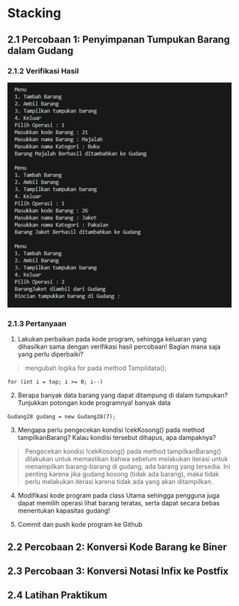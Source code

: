 # Stacking

## 2.1 Percobaan 1: Penyimpanan Tumpukan Barang dalam Gudang
### 2.1.2 Verifikasi Hasil 
![alt text](image-1.png)
### 2.1.3 Pertanyaan
1. Lakukan perbaikan pada kode program, sehingga keluaran yang dihasilkan sama dengan verifikasi hasil percobaan! Bagian mana saja yang perlu diperbaiki?
> mengubah logika for pada method Tampildata();
```
for (int i = top; i >= 0; i--)
```
2. Berapa banyak data barang yang dapat ditampung di dalam tumpukan? Tunjukkan potongan kode programnya!
banyak data 
```
Gudang28 gudang = new Gudang28(7);
```
3. Mengapa perlu pengecekan kondisi !cekKosong() pada method tampilkanBarang? Kalau kondisi tersebut dihapus, apa dampaknya?
> Pengecekan kondisi !cekKosong() pada method tampilkanBarang() dilakukan untuk memastikan bahwa sebelum melakukan iterasi untuk menampilkan barang-barang di gudang, ada barang yang tersedia. Ini penting karena jika gudang kosong (tidak ada barang), maka tidak perlu melakukan iterasi karena tidak ada yang akan ditampilkan.
4. Modifikasi kode program pada class Utama sehingga pengguna juga dapat memilih operasi lihat barang teratas, serta dapat secara bebas menentukan kapasitas gudang!

5. Commit dan push kode program ke Github

## 2.2 Percobaan 2: Konversi Kode Barang ke Biner



## 2.3 Percobaan 3: Konversi Notasi Infix ke Postfix

## 2.4 Latihan Praktikum